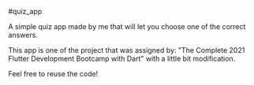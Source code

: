 #quiz_app

A simple quiz app made by me that will let you choose one of the correct answers.

This app is one of the project that was assigned by:
"The Complete 2021 Flutter Development Bootcamp with Dart" with a little bit modification.

Feel free to reuse the code!